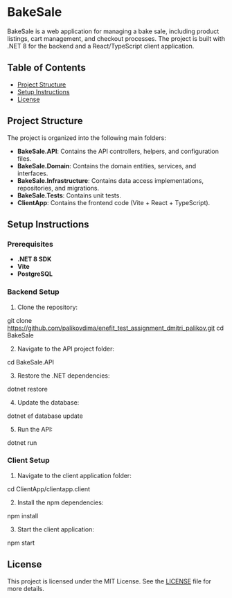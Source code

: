 # BakeSale

BakeSale is a web application for managing a bake sale, including product listings, cart management, and checkout processes. The project is built with .NET 8 for the backend and a React/TypeScript client application.

## Table of Contents

- [Project Structure](#project-structure)
- [Setup Instructions](#setup-instructions)
- [License](#license)

## Project Structure

The project is organized into the following main folders:

- **BakeSale.API**: Contains the API controllers, helpers, and configuration files.
- **BakeSale.Domain**: Contains the domain entities, services, and interfaces.
- **BakeSale.Infrastructure**: Contains data access implementations, repositories, and migrations.
- **BakeSale.Tests**: Contains unit tests.
- **ClientApp**: Contains the frontend code (Vite + React + TypeScript).

## Setup Instructions

### Prerequisites

- **.NET 8 SDK**
- **Vite**
- **PostgreSQL**

### Backend Setup

1. Clone the repository:


git clone https://github.com/palikovdima/enefit_test_assignment_dmitri_palikov.git cd BakeSale


2. Navigate to the API project folder:
   
cd BakeSale.API


3. Restore the .NET dependencies:

dotnet restore


4. Update the database:

dotnet ef database update


5. Run the API:

dotnet run


### Client Setup


1. Navigate to the client application folder:

cd ClientApp/clientapp.client


2. Install the npm dependencies:

npm install


3. Start the client application:

npm start


## License

This project is licensed under the MIT License. See the [LICENSE](LICENSE) file for more details.
